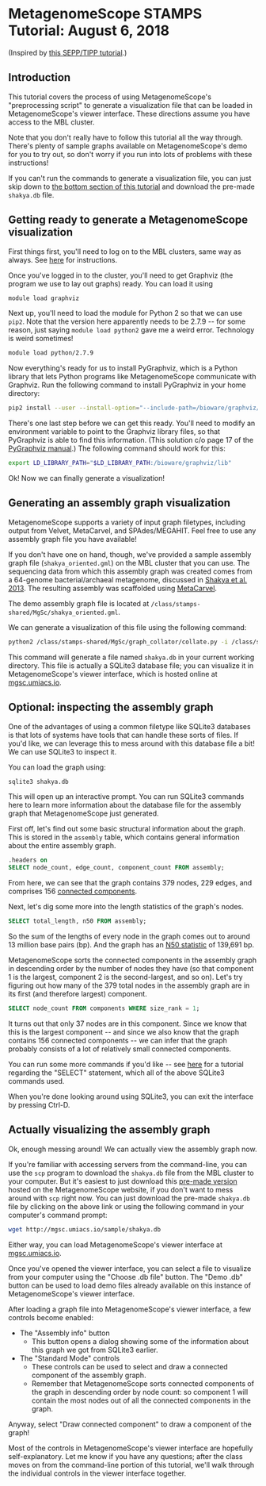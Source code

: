 # MetagenomeScope STAMPS Tutorial: August 6, 2018

(Inspired by [this SEPP/TIPP tutorial](https://github.com/MGNute/stamps-tutorial/blob/master/tutorial.md).)

## Introduction

This tutorial covers the process of using MetagenomeScope's "preprocessing
script" to generate a visualization file that can be loaded in
MetagenomeScope's viewer interface. These directions assume you have access to
the MBL cluster.

Note that you don't really have to follow this tutorial all the way through.
There's plenty of
sample graphs available on MetagenomeScope's demo for you to try out, so don't
worry if you run into lots of problems with these instructions!

If you can't run the commands to
generate a visualization file, you can just skip down to [the bottom
section of this tutorial](#actually-visualizing-the-assembly-graph) and download the pre-made `shakya.db` file.

## Getting ready to generate a MetagenomeScope visualization
First things first, you'll need to log on to the MBL clusters, same way as
always. See [here](https://github.com/mblstamps/stamps2018/wiki/Installation#connecting-to-the-mbl-servers) for instructions.

Once you've logged in to the cluster, you'll need to get Graphviz (the program we use to lay out graphs) ready. You can load it using

```bash
module load graphviz
```

Next up, you'll need to load the module for Python 2 so that we can use `pip2`.
Note that the version here apparently needs to be 2.7.9 -- for some reason,
just saying `module load python2` gave me a weird error. Technology is weird
sometimes!

```bash
module load python/2.7.9
```

Now everything's ready for us to install PyGraphviz, which is a Python library
that lets Python programs like MetagenomeScope communicate with Graphviz.
Run the following command to install PyGraphviz in your home directory:

```bash
pip2 install --user --install-option="--include-path=/bioware/graphviz/include/graphviz" --install-option="--library-path=/bioware/graphviz/lib/graphviz" pygraphviz
```

There's one last step before we can get this ready. You'll need to modify an
environment variable to point to the Graphviz library files, so that
PyGraphviz is able to find this information. (This solution c/o page 17 of the
[PyGraphviz manual](http://pygraphviz.github.io/documentation/latest/pygraphviz.pdf).)
The following command should work for this:

```bash
export LD_LIBRARY_PATH="$LD_LIBRARY_PATH:/bioware/graphviz/lib"
```

Ok! Now we can finally generate a visualization!

## Generating an assembly graph visualization

MetagenomeScope supports a variety of input graph filetypes, including
output from Velvet, MetaCarvel, and SPAdes/MEGAHIT. Feel free to use any
assembly graph file you have available!

If you don't have one on hand, though,
we've provided a sample assembly graph file (`shakya_oriented.gml`) on the MBL
cluster that you can use. The sequencing data from which this assembly graph
was created comes from a 64-genome bacterial/archaeal metagenome, discussed in
[Shakya et al. 2013](https://www.ncbi.nlm.nih.gov/pubmed/23387867).
The resulting assembly was scaffolded using
[MetaCarvel](https://github.com/marbl/MetaCarvel).

The demo assembly graph file is located at
`/class/stamps-shared/MgSc/shakya_oriented.gml`.

We can generate a visualization of this file using the following command:

```bash
python2 /class/stamps-shared/MgSc/graph_collator/collate.py -i /class/stamps-shared/MgSc/shakya_oriented.gml -o shakya
```

This command will generate a file named `shakya.db` in your current working
directory. This file is actually a SQLite3 database file; you can visualize it
in MetagenomeScope's viewer interface, which is hosted online at
[mgsc.umiacs.io](https://mgsc.umiacs.io/).

## Optional: inspecting the assembly graph

One of the advantages of using a common filetype like SQLite3 databases is that
lots of systems have tools that can handle these sorts of files.
If you'd like, we can leverage this to mess around with this database file a bit! We can use SQLite3 to inspect it.

You can load the graph using:

```bash
sqlite3 shakya.db
```

This will open up an interactive prompt. You can run SQLite3 commands here to
learn more information about the database file for the assembly graph
that MetagenomeScope just generated.

First off, let's find out some basic structural information about the graph.
This is stored in the `assembly` table, which contains general information
about the entire assembly graph.

```sql
.headers on
SELECT node_count, edge_count, component_count FROM assembly;
```

From here, we can see that the graph contains 379 nodes, 229 edges, and
comprises 156 [connected components](https://en.wikipedia.org/wiki/Connected_component_(graph_theory)).

Next, let's dig some more into the length statistics of the graph's nodes.

```sql
SELECT total_length, n50 FROM assembly;
```

So the sum of the lengths of every node in the graph comes out to around 13
million base pairs (bp). And the graph has an [N50 statistic](https://en.wikipedia.org/wiki/N50,_L50,_and_related_statistics#N50) of 139,691 bp.

MetagenomeScope sorts the connected components in the assembly graph in
descending order by the number of nodes they have (so that component 1 is the
largest, component 2 is the second-largest, and so on).
Let's try figuring out how many of the 379 total nodes in the assembly graph are in
its first (and therefore largest) component.

```sql
SELECT node_count FROM components WHERE size_rank = 1;
```

It turns out that only 37 nodes are in this component. Since we know that this
is the largest component -- and since we also know that the graph contains 156
connected components -- we can infer that the graph probably consists of a lot of
relatively small connected components.

You can run some more commands if you'd like -- see
[here](http://www.sqlitetutorial.net/sqlite-select/) for a tutorial regarding the
"SELECT" statement, which all of the above SQLite3 commands used.

When you're done looking around using SQLite3, you can exit the interface
by pressing Ctrl-D.

## Actually visualizing the assembly graph

Ok, enough messing around! We can actually view the assembly graph now.

If you're familiar with accessing servers from the command-line, you can use
the `scp` program to download the `shakya.db` file from the MBL cluster to your
computer.
But it's easiest to just download this
[pre-made version](http://mgsc.umiacs.io/sample/shakya.db) hosted on the
MetagenomeScope website, if you don't want to mess around with `scp` right now.
You can just download the pre-made `shakya.db` file by clicking on the above
link or using the following command in your computer's command prompt:

```bash
wget http://mgsc.umiacs.io/sample/shakya.db
```

Either way, you can load MetagenomeScope's viewer interface at [mgsc.umiacs.io](https://mgsc.umiacs.io/).

Once you've opened the viewer interface, you can select a file to visualize
from your computer using the "Choose .db file" button. The "Demo .db" button
can be used to load demo files already available on this instance of
MetagenomeScope's viewer interface.

After loading a graph file into MetagenomeScope's viewer interface, a few controls become enabled:

- The "Assembly info" button
    - This button opens a dialog showing some of the information about this
    graph we got from SQLite3 earlier.
- The "Standard Mode" controls
    - These controls can be used to select and draw a connected component of the
    assembly graph.
    - Remember that MetagenomeScope sorts connected components of the graph in
    descending order by node count: so component 1 will contain the most nodes out
    of all the connected components in the graph. 

Anyway, select "Draw connected component" to draw a component of the graph!

Most of the controls in MetagenomeScope's viewer interface are hopefully
self-explanatory. Let me know if you have any questions; after the class moves
on from the command-line portion of this tutorial, we'll walk through the
individual controls in the viewer interface together.
